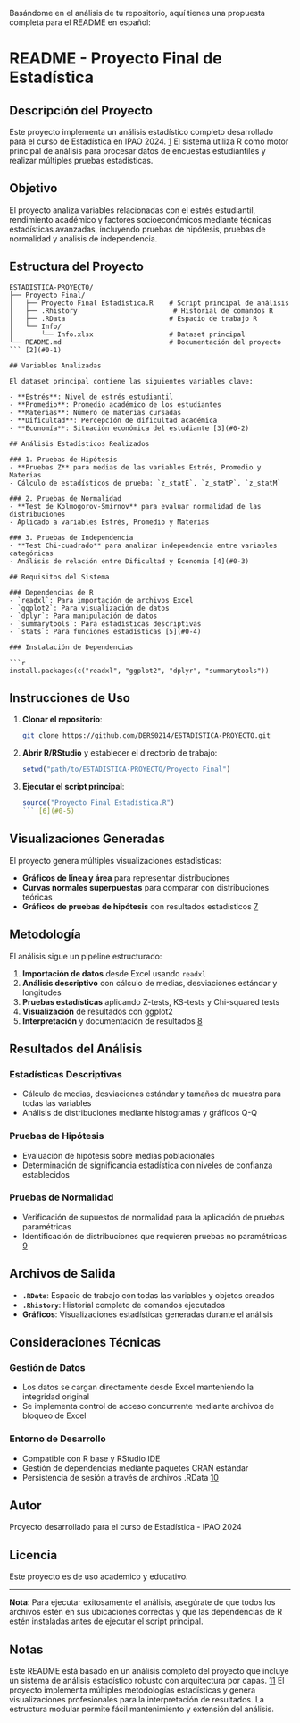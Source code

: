 


Basándome en el análisis de tu repositorio, aquí tienes una propuesta completa para el README en español:

# README - Proyecto Final de Estadística

## Descripción del Proyecto

Este proyecto implementa un análisis estadístico completo desarrollado para el curso de Estadística en IPAO 2024. [1](#0-0)  El sistema utiliza R como motor principal de análisis para procesar datos de encuestas estudiantiles y realizar múltiples pruebas estadísticas.

## Objetivo

El proyecto analiza variables relacionadas con el estrés estudiantil, rendimiento académico y factores socioeconómicos mediante técnicas estadísticas avanzadas, incluyendo pruebas de hipótesis, pruebas de normalidad y análisis de independencia.

## Estructura del Proyecto

```
ESTADISTICA-PROYECTO/
├── Proyecto Final/
│   ├── Proyecto Final Estadística.R    # Script principal de análisis
│   ├── .Rhistory                        # Historial de comandos R
│   ├── .RData                          # Espacio de trabajo R
│   └── Info/
│       └── Info.xlsx                   # Dataset principal
└── README.md                           # Documentación del proyecto
``` [2](#0-1) 

## Variables Analizadas

El dataset principal contiene las siguientes variables clave:

- **Estrés**: Nivel de estrés estudiantil
- **Promedio**: Promedio académico de los estudiantes
- **Materias**: Número de materias cursadas
- **Dificultad**: Percepción de dificultad académica
- **Economía**: Situación económica del estudiante [3](#0-2) 

## Análisis Estadísticos Realizados

### 1. Pruebas de Hipótesis
- **Pruebas Z** para medias de las variables Estrés, Promedio y Materias
- Cálculo de estadísticos de prueba: `z_statE`, `z_statP`, `z_statM`

### 2. Pruebas de Normalidad
- **Test de Kolmogorov-Smirnov** para evaluar normalidad de las distribuciones
- Aplicado a variables Estrés, Promedio y Materias

### 3. Pruebas de Independencia
- **Test Chi-cuadrado** para analizar independencia entre variables categóricas
- Análisis de relación entre Dificultad y Economía [4](#0-3) 

## Requisitos del Sistema

### Dependencias de R
- `readxl`: Para importación de archivos Excel
- `ggplot2`: Para visualización de datos
- `dplyr`: Para manipulación de datos
- `summarytools`: Para estadísticas descriptivas
- `stats`: Para funciones estadísticas [5](#0-4) 

### Instalación de Dependencias

```r
install.packages(c("readxl", "ggplot2", "dplyr", "summarytools"))
```

## Instrucciones de Uso

1. **Clonar el repositorio**:
   ```bash
   git clone https://github.com/DERS0214/ESTADISTICA-PROYECTO.git
   ```

2. **Abrir R/RStudio** y establecer el directorio de trabajo:
   ```r
   setwd("path/to/ESTADISTICA-PROYECTO/Proyecto Final")
   ```

3. **Ejecutar el script principal**:
   ```r
   source("Proyecto Final Estadística.R")
   ``` [6](#0-5) 

## Visualizaciones Generadas

El proyecto genera múltiples visualizaciones estadísticas:

- **Gráficos de línea y área** para representar distribuciones
- **Curvas normales superpuestas** para comparar con distribuciones teóricas
- **Gráficos de pruebas de hipótesis** con resultados estadísticos [7](#0-6) 

## Metodología

El análisis sigue un pipeline estructurado:

1. **Importación de datos** desde Excel usando `readxl`
2. **Análisis descriptivo** con cálculo de medias, desviaciones estándar y longitudes
3. **Pruebas estadísticas** aplicando Z-tests, KS-tests y Chi-squared tests
4. **Visualización** de resultados con ggplot2
5. **Interpretación** y documentación de resultados [8](#0-7) 

## Resultados del Análisis

### Estadísticas Descriptivas
- Cálculo de medias, desviaciones estándar y tamaños de muestra para todas las variables
- Análisis de distribuciones mediante histogramas y gráficos Q-Q

### Pruebas de Hipótesis
- Evaluación de hipótesis sobre medias poblacionales
- Determinación de significancia estadística con niveles de confianza establecidos

### Pruebas de Normalidad
- Verificación de supuestos de normalidad para la aplicación de pruebas paramétricas
- Identificación de distribuciones que requieren pruebas no paramétricas [9](#0-8) 

## Archivos de Salida

- **`.RData`**: Espacio de trabajo con todas las variables y objetos creados
- **`.Rhistory`**: Historial completo de comandos ejecutados
- **Gráficos**: Visualizaciones estadísticas generadas durante el análisis

## Consideraciones Técnicas

### Gestión de Datos
- Los datos se cargan directamente desde Excel manteniendo la integridad original
- Se implementa control de acceso concurrente mediante archivos de bloqueo de Excel

### Entorno de Desarrollo
- Compatible con R base y RStudio IDE
- Gestión de dependencias mediante paquetes CRAN estándar
- Persistencia de sesión a través de archivos .RData [10](#0-9) 

## Autor

Proyecto desarrollado para el curso de Estadística - IPAO 2024

## Licencia

Este proyecto es de uso académico y educativo.

---

**Nota**: Para ejecutar exitosamente el análisis, asegúrate de que todos los archivos estén en sus ubicaciones correctas y que las dependencias de R estén instaladas antes de ejecutar el script principal.

## Notas

Este README está basado en un análisis completo del proyecto que incluye un sistema de análisis estadístico robusto con arquitectura por capas. [11](#0-10)  El proyecto implementa múltiples metodologías estadísticas y genera visualizaciones profesionales para la interpretación de resultados. La estructura modular permite fácil mantenimiento y extensión del análisis.
